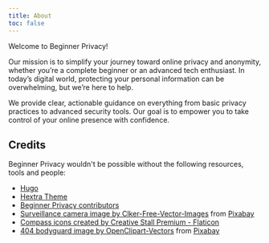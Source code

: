 ```yaml
---
title: About
toc: false
---
```

Welcome to Beginner Privacy!

Our mission is to simplify your journey toward online privacy and anonymity, whether you’re a complete beginner or an advanced tech enthusiast. In today’s digital world, protecting your personal information can be overwhelming, but we’re here to help.

We provide clear, actionable guidance on everything from basic privacy practices to advanced security tools. Our goal is to empower you to take control of your online presence with confidence.

## Credits
Beginner Privacy wouldn't be possible without the following resources, tools and people:
- [Hugo](https://gohugo.io/)
- [Hextra Theme](https://github.com/imfing/hextra/)
- [Beginner Privacy contributors](https://github.com/beginnerprivacy/beginnerprivacy.github.io/graphs/contributors)
- [Surveillance camera image by Clker-Free-Vector-Images](https://pixabay.com/users/clker-free-vector-images-3736/?utm_source=link-attribution&utm_medium=referral&utm_campaign=image&utm_content=295146) from [Pixabay](https://pixabay.com//?utm_source=link-attribution&utm_medium=referral&utm_campaign=image&utm_content=295146)
- [Compass icons created by Creative Stall Premium - Flaticon](https://www.flaticon.com/free-icons/compass)
- [404 bodyguard image by OpenClipart-Vectors](https://pixabay.com/users/openclipart-vectors-30363/?utm_source=link-attribution&utm_medium=referral&utm_campaign=image&utm_content=145447) from [Pixabay](https://pixabay.com//?utm_source=link-attribution&utm_medium=referral&utm_campaign=image&utm_content=145447)
